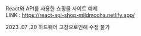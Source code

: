 React와 API를 사용한 쇼핑몰 사이트 예제
<br>
LINK : https://react-api-shop-mildmocha.netlify.app/

2023 .07 .20 하드웨어 고장으로인해 수정 불가
